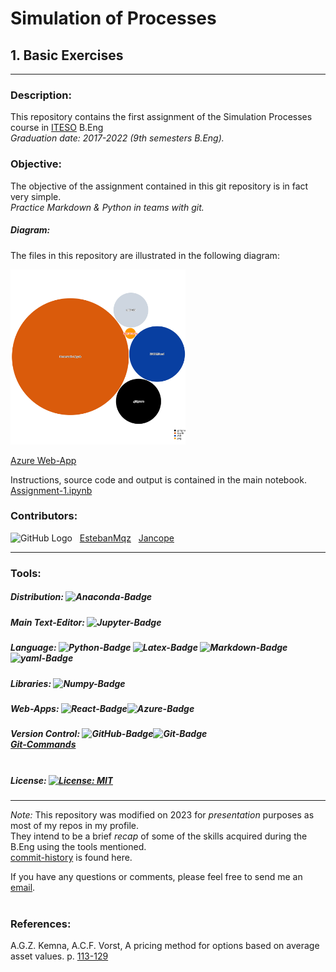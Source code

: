 # **Simulation of Processes**
## **1. Basic Exercises** <br>
---
### **Description**:
This repository contains the first assignment of the Simulation Processes course in [ITESO](https://www.topuniversities.com/universities/iteso-universidad-jesuita-de-guadalajara) B.Eng 
<br>*Graduation date:* *2017-2022 (9th semesters B.Eng).*

### **Objective:**
The objective of the assignment contained in this git repository is in fact very simple.<br>
*Practice Markdown & Python in teams with git.*<br>

##### **Diagram:**
The files in this repository are illustrated in the following diagram:

<img src="diagram.svg" width="280" height="280">

[Azure Web-App](https://mango-dune-07a8b7110.1.azurestaticapps.net/?repo=EstebanMqz%2FBasic-Ex.)

Instructions, source code and output is contained in the main notebook. 
[Assignment-1.ipynb](https://github.com/EstebanMqz/Basic-Ex./blob/main/Assignment-1.ipynb)


### **Contributors:** 
![GitHub Logo](https://github.com/EstebanMqz.png?size=30) &nbsp; [EstebanMqz](https://github.com/EstebanMqz) &nbsp; [Jancope](https://github.com/Jancope)

---
### **Tools:**

##### Distribution:&nbsp;![Anaconda-Badge](https://img.shields.io/badge/Anaconda-44A833?style=flat-square&logo=anaconda&logoColor=white)<br> 
##### Main Text-Editor:&nbsp;![Jupyter-Badge](https://img.shields.io/badge/Jupyter-Notebook-orange.svg?style=flat-square&logo=Jupyter&logoColor=white)<br>
##### Language:&nbsp;![Python-Badge](https://img.shields.io/badge/Python-3776AB.svg?style=flat-square&logo=Python&logoColor=white)&nbsp;![Latex-Badge](https://img.shields.io/badge/LaTeX-47A141?style=for-the-badge&logo=LaTeX&logoColor=white)&nbsp;![Markdown-Badge](https://img.shields.io/badge/Markdown-000000.svg?style=flat-square&logo=Markdown&logoColor=white)![yaml-Badge](https://img.shields.io/badge/YAML-000000?style=flat-square&logo=yaml&logoColor=white)<br>
##### Libraries:&nbsp;![Numpy-Badge](https://img.shields.io/badge/Numpy-013243?style=flat-square&logo=numpy&logoColor=white)<br>
##### Web-Apps:&nbsp;![React-Badge](https://img.shields.io/badge/React-61DAFB?style=flat-square&logo=react&logoColor=black)![Azure-Badge](https://img.shields.io/badge/Microsoft%20Azure-0089D6?style=flat-square&logo=microsoft-azure&logoColor=white)<br>
##### Version Control:&nbsp;![GitHub-Badge](https://img.shields.io/badge/GitHub-100000?style=flat-square&logo=github&logoColor=white)![Git-Badge](https://img.shields.io/badge/Git-F05032.svg?style=flat-square&logo=Git&logoColor=white) <br> [Git-Commands](https://github.com/EstebanMqz/Git-Commands)<br><br>

##### License:&nbsp;[![License: MIT](https://img.shields.io/badge/License-MIT-yellow.svg)](https://opensource.org/licenses/MIT)

---
*Note:* This repository was modified on 2023 for *presentation* purposes as most of my repos in my profile.<br>
They intend to be a brief *recap* of some of the skills acquired during the B.Eng using the tools mentioned.<br>
[commit-history](https://github.com/EstebanMqz/Basic-Ex./commits/main) is found here.<br>

If you have any questions or comments, please feel free to send me an [email](mailto:emarquez1895@gmail.com).<br><br>

### **References:**
A.G.Z. Kemna, A.C.F. Vorst, A pricing method for options based on average asset values. p. [113-129](https://www.sciencedirect.com/science/article/abs/pii/0378426690900395#preview-section-references)


